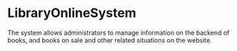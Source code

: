 # LibraryOnlineSystem
The system allows administrators to manage information on the backend of books, and books on sale and other related situations on the website.
